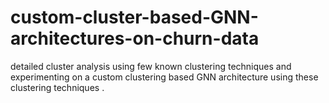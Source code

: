 # custom-cluster-based-GNN-architectures-on-churn-data
detailed cluster analysis using few known clustering techniques and experimenting on a custom clustering based GNN architecture using these clustering techniques .
